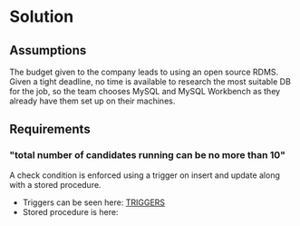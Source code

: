 # Solution
## Assumptions
The budget given to the company leads to using an open source RDMS. Given a tight deadline, no time is available to research the most suitable DB for the job, so the team chooses MySQL and MySQL Workbench as they already have them set up on their machines.
## Requirements
### "total number of candidates running can be no more than 10"
A check condition is enforced using a trigger on insert and update along with a stored procedure.
- Triggers can be seen here: [TRIGGERS](https://github.com/sbookert/bondedge_exercises/blob/f1d557d15d924276add26cd317f8daf927615348/exercise_A/BondedgeDDL.sql#L98)
- Stored procedure is here: 

